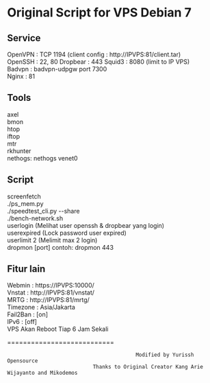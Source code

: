 Original Script for VPS Debian 7
===========================
Service  
-------  
OpenVPN  : TCP 1194 (client config : http://IPVPS:81/client.tar)  
OpenSSH  : 22, 80
Dropbear : 443
Squid3   : 8080 (limit to IP VPS)  
Badvpn   : badvpn-udpgw port 7300  
Nginx    : 81  
  
Tools  
-----  
axel  
bmon  
htop  
iftop  
mtr  
rkhunter  
nethogs: nethogs venet0  
  
Script  
------  
screenfetch  
./ps_mem.py  
./speedtest_cli.py --share  
./bench-network.sh  
userlogin (Melihat user openssh & dropbear yang login)  
userexpired (Lock password user expired)  
userlimit 2 (Melimit max 2 login)  
dropmon [port] contoh: dropmon 443  

Fitur lain  
----------  
Webmin   : https://IPVPS:10000/  
Vnstat   : http://IPVPS:81/vnstat/  
MRTG     : http://IPVPS:81/mrtg/  
Timezone : Asia/Jakarta  
Fail2Ban : [on]  
IPv6     : [off]  
VPS Akan Reboot Tiap 6 Jam Sekali  

===========================

                                              Modified by Yurissh Opensource
                                Thanks to Original Creator Kang Arie Wijayanto and Mikodemos
